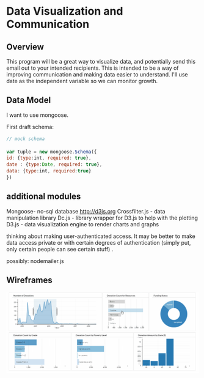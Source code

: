 # Data Visualization and Communication


## Overview
This program will be a great way to visualize data, and potentially send this email out to your intended recipients. This is intended to be a way of improving communication and making data easier to understand. I'll use date as the independent variable so we can monitor growth.

## Data Model

I want to use mongoose.


First draft schema:

```javascript
// mock schema

var tuple = new mongoose.Schema({
id: {type:int, required: true},
date : {type:Date, required: true},
data: {type:int, required:true}
})

```

## additional modules
Mongoose- no-sql database http://d3js.org
Crossfilter.js - data manipulation library
Dc.js - library wrapper for D3.js to help with the plotting
D3.js - data visualization engine to render charts and graphs

thinking about making user-authenticated access. It may be better to make data access private or with certain degrees of authentication (simply put, only certain people can see certain stuff) .

possibly: nodemailer.js

## Wireframes

![list create](img/list-create.png)

